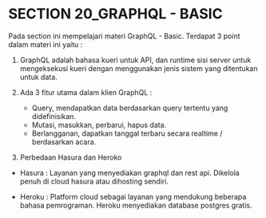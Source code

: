 # SECTION 20_GRAPHQL - BASIC

Pada section ini mempelajari materi GraphQL - Basic. Terdapat 3 point dalam materi ini yaitu :

1. GraphQL adalah bahasa kueri untuk API, dan runtime sisi server untuk mengeksekusi kueri dengan menggunakan jenis sistem yang ditentukan untuk data.

2. Ada 3 fitur utama dalam klien GraphQL :

   - Query, mendapatkan data berdasarkan query tertentu yang didefinisikan.
   - Mutasi, masukkan, perbarui, hapus data.
   - Berlangganan, dapatkan tanggal terbaru secara realtime / berdasarkan acara.

3. Perbedaan Hasura dan Heroko

- Hasura : Layanan yang menyediakan graphql dan rest api. Dikelola penuh di cloud hasura atau dihosting sendiri.

- Heroku : Platform cloud sebagai layanan yang mendukung beberapa bahasa pemrograman. Heroku menyediakan database postgres gratis.
